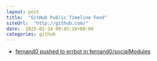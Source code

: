 ```yaml
---
layout: post
title:  "GitHub Public Timeline Feed"
siteUrl:  "http://github.com/"
date:  2025-02-24 09:45:16+00:00
categories: github
---
```

*  [fernand0 pushed to errbot in fernand0/socialModules](https://github.com/fernand0/socialModules/compare/e7ceb0374b...7f1f87e701)

